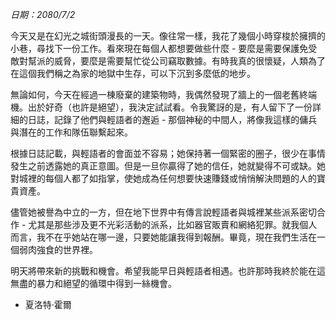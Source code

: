 _日期：2080/7/2_

今天又是在幻光之城街頭漫長的一天。像往常一樣，我花了幾個小時穿梭於擁擠的小巷，尋找下一份工作。看來現在每個人都想要做些什麼 - 要麼是需要保護免受敵對幫派的威脅，要麼是需要幫忙從公司竊取數據。有時我真的很懷疑，人類為了在這個我們稱之為家的地獄中生存，可以下沉到多麼低的地步。

無論如何，今天在經過一棟廢棄的建築物時，我偶然發現了牆上的一個老舊終端機。出於好奇（也許是絕望），我決定試試看。令我驚訝的是，有人留下了一份詳細的日誌，記錄了他們與輕語者的邂逅 - 那個神秘的中間人，將像我這樣的傭兵與潛在的工作和隊伍聯繫起來。

根據日誌記載，與輕語者的會面並不容易；她保持著一個緊密的圈子，很少在事情發生之前透露她的真正意圖。但是一旦你贏得了她的信任，她就變得不可或缺。她對城裡的每個人都了如指掌，使她成為任何想要快速賺錢或悄悄解決問題的人的寶貴資產。

儘管她被譽為中立的一方，但在地下世界中有傳言說輕語者與城裡某些派系密切合作 - 尤其是那些涉及更不光彩活動的派系，比如器官販賣和網絡犯罪。就我個人而言，我不在乎她站在哪一邊，只要她能讓我得到報酬。畢竟，現在我們生活在一個弱肉強食的世界裡。

明天將帶來新的挑戰和機會。希望我能早日與輕語者相遇。也許那時我終於能在這無盡的暴力和絕望的循環中得到一絲機會。

- 夏洛特·霍爾
